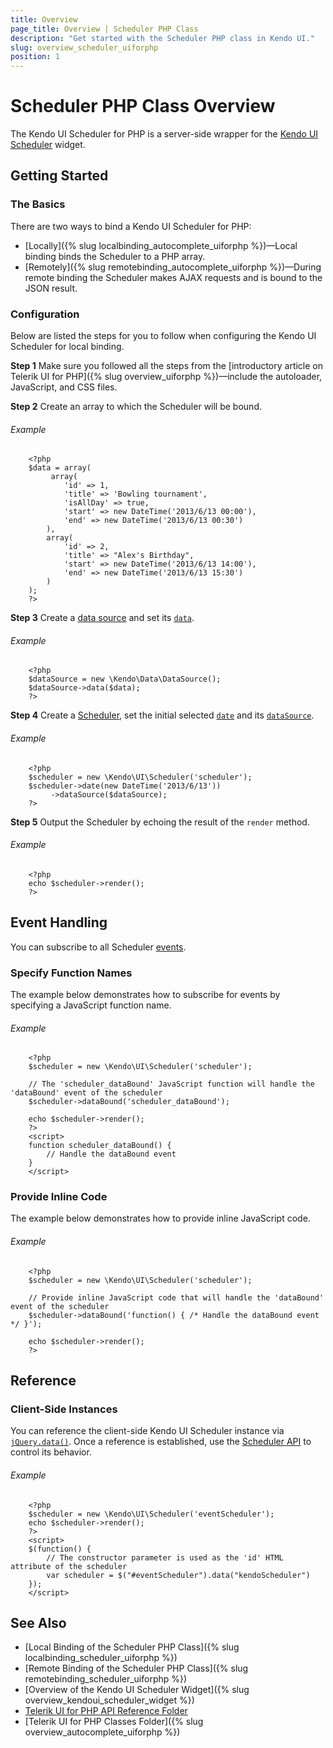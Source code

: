 ```yaml
---
title: Overview
page_title: Overview | Scheduler PHP Class
description: "Get started with the Scheduler PHP class in Kendo UI."
slug: overview_scheduler_uiforphp
position: 1
---
```


# Scheduler PHP Class Overview

The Kendo UI Scheduler for PHP is a server-side wrapper for the [Kendo UI Scheduler](/api/javascript/ui/scheduler) widget.

## Getting Started

### The Basics

There are two ways to bind a Kendo UI Scheduler for PHP:

* [Locally]({% slug localbinding_autocomplete_uiforphp %})&mdash;Local binding binds the Scheduler to a PHP array.
* [Remotely]({% slug remotebinding_autocomplete_uiforphp %})&mdash;During remote binding the Scheduler makes AJAX requests and is bound to the JSON result.

### Configuration

Below are listed the steps for you to follow when configuring the Kendo UI Scheduler for local binding.

**Step 1** Make sure you followed all the steps from the [introductory article on Telerik UI for PHP]({% slug overview_uiforphp %})&mdash;include the autoloader, JavaScript, and CSS files.

**Step 2** Create an array to which the Scheduler will be bound.

###### Example

        <?php
        $data = array(
             array(
                'id' => 1,
                'title' => 'Bowling tournament',
                'isAllDay' => true,
                'start' => new DateTime('2013/6/13 00:00'),
                'end' => new DateTime('2013/6/13 00:30')
            ),
            array(
                'id' => 2,
                'title' => "Alex's Birthday",
                'start' => new DateTime('2013/6/13 14:00'),
                'end' => new DateTime('2013/6/13 15:30')
            )
        );
        ?>

**Step 3** Create a [data source](/api/php/Kendo/Data/DataSource) and set its [`data`](/api/php/Kendo/Data/DataSource#data).

###### Example

        <?php
        $dataSource = new \Kendo\Data\DataSource();
        $dataSource->data($data);
        ?>

**Step 4** Create a [Scheduler](/api/php/Kendo/UI/Scheduler), set the initial selected [`date`](/api/php/Kendo/UI/Scheduler#date) and its [`dataSource`](/api/php/Kendo/UI/Scheduler#datasource).

###### Example

        <?php
        $scheduler = new \Kendo\UI\Scheduler('scheduler');
        $scheduler->date(new DateTime('2013/6/13'))
             ->dataSource($dataSource);
        ?>

**Step 5** Output the Scheduler by echoing the result of the `render` method.

###### Example

        <?php
        echo $scheduler->render();
        ?>

## Event Handling

You can subscribe to all Scheduler [events](/api/javascript/ui/scheduler#events).

### Specify Function Names

The example below demonstrates how to subscribe for events by specifying a JavaScript function name.

###### Example

        <?php
        $scheduler = new \Kendo\UI\Scheduler('scheduler');

        // The 'scheduler_dataBound' JavaScript function will handle the 'dataBound' event of the scheduler
        $scheduler->dataBound('scheduler_dataBound');

        echo $scheduler->render();
        ?>
        <script>
        function scheduler_dataBound() {
            // Handle the dataBound event
        }
        </script>

### Provide Inline Code

The example below demonstrates how to provide inline JavaScript code.

###### Example

        <?php
        $scheduler = new \Kendo\UI\Scheduler('scheduler');

        // Provide inline JavaScript code that will handle the 'dataBound' event of the scheduler
        $scheduler->dataBound('function() { /* Handle the dataBound event */ }');

        echo $scheduler->render();
        ?>

<!--*-->
## Reference

### Client-Side Instances

You can reference the client-side Kendo UI Scheduler instance via [`jQuery.data()`](http://api.jquery.com/jQuery.data/). Once a reference is established, use the [Scheduler API](/api/javascript/ui/scheduler#methods) to control its behavior.

###### Example

        <?php
        $scheduler = new \Kendo\UI\Scheduler('eventScheduler');
        echo $scheduler->render();
        ?>
        <script>
        $(function() {
            // The constructor parameter is used as the 'id' HTML attribute of the scheduler
            var scheduler = $("#eventScheduler").data("kendoScheduler")
        });
        </script>

## See Also

* [Local Binding of the Scheduler PHP Class]({% slug localbinding_scheduler_uiforphp %})
* [Remote Binding of the Scheduler PHP Class]({% slug remotebinding_scheduler_uiforphp %})
* [Overview of the Kendo UI Scheduler Widget]({% slug overview_kendoui_scheduler_widget %})
* [Telerik UI for PHP API Reference Folder](/api/php/Kendo/UI/AutoComplete)
* [Telerik UI for PHP Classes Folder]({% slug overview_autocomplete_uiforphp %})
